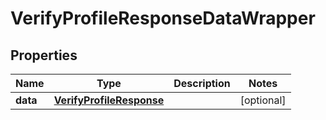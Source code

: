 

# VerifyProfileResponseDataWrapper

## Properties

Name | Type | Description | Notes
------------ | ------------- | ------------- | -------------
**data** | [**VerifyProfileResponse**](.md) |  |  [optional]



